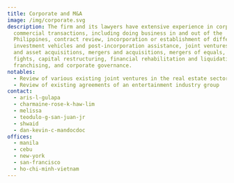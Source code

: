 ```yaml
---
title: Corporate and M&A
image: /img/corporate.svg
description: The firm and its lawyers have extensive experience in corporate and
  commercial transactions, including doing business in and out of the
  Philippines, contract review, incorporation or establishment of different
  investment vehicles and post-incorporation assistance, joint ventures, share
  and asset acquisitions, mergers and acquisitions, mergers of equals, proxy
  fights, capital restructuring, financial rehabilitation and liquidation,
  franchising, and corporate governance.
notables:
  - Review of various existing joint ventures in the real estate sector
  - Review of existing agreements of an entertainment industry group
contact:
  - aris-l-gulapa
  - charmaine-rose-k-haw-lim
  - melissa
  - teodulo-g-san-juan-jr
  - shwaid
  - dan-kevin-c-mandocdoc
offices:
  - manila
  - cebu
  - new-york
  - san-francisco
  - ho-chi-minh-vietnam
---
```

